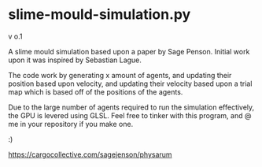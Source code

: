 # slime-mould-simulation.py

v o.1

A slime mould simulation based upon a paper by Sage Penson. Initial work upon it was inspired by Sebastian Lague.

The code work by generating x amount of agents, and updating their position based upon velocity, and updating their velocity based upon a trial map which is based off of the positions of the agents.

Due to the large number of agents required to run the simulation effectively, the GPU is levered using GLSL. Feel free to tinker with this program, and @ me in your repository if you make one.

:)

https://cargocollective.com/sagejenson/physarum

